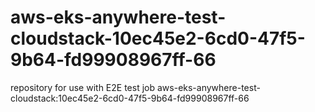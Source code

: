 # aws-eks-anywhere-test-cloudstack-10ec45e2-6cd0-47f5-9b64-fd99908967ff-66
repository for use with E2E test job aws-eks-anywhere-test-cloudstack:10ec45e2-6cd0-47f5-9b64-fd99908967ff-66
